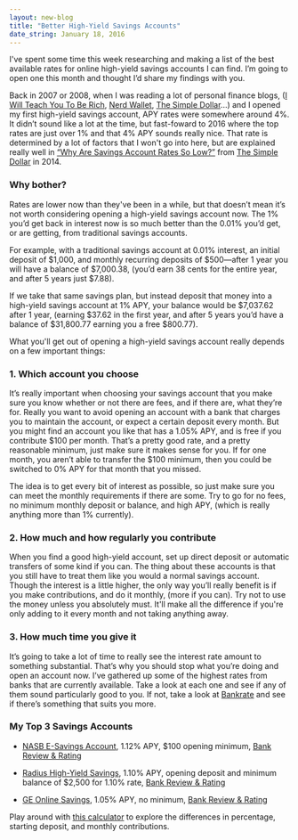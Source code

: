 ```yaml
---
layout: new-blog
title: "Better High-Yield Savings Accounts"
date_string: January 18, 2016
---
```


I've spent some time this week researching and making a list of the best available rates for online high-yield savings accounts I can find. I’m going to open one this month and thought I’d share my findings with you.

Back in 2007 or 2008, when I was reading a lot of personal finance blogs, (<a href="http://iwillteachyoutoberich.com" target="_blank">I Will Teach You To Be Rich</a>, <a href="http://www.nerdwallet.com/" target="_blank">Nerd Wallet</a>, <a href="http://www.thesimpledollar.com/" target="_blank">The Simple Dollar</a>...) and I opened my first high-yield savings account, APY rates were somewhere around 4%. It didn’t sound like a lot at the time, but fast-foward to 2016 where the top rates are just over 1% and that 4% APY sounds really nice. That rate is determined by a lot of factors that I won't go into here, but are explained really well in <a href="http://www.thesimpledollar.com/why-are-savings-account-rates-so-low/" target="_blank">“Why Are Savings Account Rates So Low?”</a> from <a href="http://www.thesimpledollar.com/" target="_blank">The Simple Dollar</a> in 2014.

### Why bother?

Rates are lower now than they've been in a while, but that doesn’t mean it’s not worth considering opening a high-yield savings account now. The 1% you’d get back in interest now is so much better than the 0.01% you’d get, or are getting, from traditional savings accounts.

For example, with a traditional savings account at 0.01% interest, an initial deposit of $1,000, and monthly recurring deposits of $500—after 1 year you will have a balance of $7,000.38, (you’d earn 38 cents for the entire year, and after 5 years just $7.88).

If we take that same savings plan, but instead deposit that money into a high-yield savings account at 1% APY, your balance would be $7,037.62 after 1 year, (earning $37.62 in the first year, and after 5 years you’d have a balance of $31,800.77 earning you a free $800.77).

What you'll get out of opening a high-yield savings account really depends on a few important things:

### 1. Which account you choose
It’s really important when choosing your savings account that you make sure you know whether or not there are fees, and if there are, what they’re for. Really you want to avoid opening an account with a bank that charges you to maintain the account, or expect a certain deposit every month. But you might find an account you like that has a 1.05% APY, and is free if you contribute $100 per month. That’s a pretty good rate, and a pretty reasonable minimum, just make sure it makes sense for you. If for one month, you aren’t able to transfer the $100 minimum, then you could be switched to 0% APY for that month that you missed.

The idea is to get every bit of interest as possible, so just make sure you can meet the monthly requirements if there are some. Try to go for no fees, no minimum monthly deposit or balance, and high APY, (which is really anything more than 1% currently).

### 2. How much and how regularly you contribute
When you find a good high-yield account, set up direct deposit or automatic transfers of some kind if you can. The thing about these accounts is that you still have to treat them like you would a normal savings account. Though the interest is a little higher, the only way you’ll really benefit is if you make contributions, and do it monthly, (more if you can). Try not to use the money unless you absolutely must. It'll make all the difference if you're only adding to it every month and not taking anything away.

### 3. How much time you give it
It’s going to take a lot of time to really see the interest rate amount to something substantial. That’s why you should stop what you’re doing and open an account now. I’ve gathered up some of the highest rates from banks that are currently available. Take a look at each one and see if any of them sound particularly good to you. If not, take a look at <a href="http://www.bankrate.com/" target="_blank">Bankrate</a> and see if there’s something that suits you more.

### My Top 3 Savings Accounts

- <a href="https://www.nasb.com/banking/savings-cds/esavings/" target="_blank">NASB E-Savings Account</a>, 1.12% APY, $100 opening minimum, <a href="https://www.depositaccounts.com/banks/north-american-savings-bank.html" target="_blank">Bank Review & Rating</a>

- <a href="https://www.radiusbank.com/personal/savings" target="_blank">Radius High-Yield Savings</a>, 1.10% APY, opening deposit and minimum balance of $2,500 for 1.10% rate, <a href="https://www.depositaccounts.com/banks/radius-bank.html" target="_blank">Bank Review & Rating</a>

- <a href="https://www.gecapitalbank.com/savings-products/online-savings.html?prod=SAV" target="_blank">GE Online Savings</a>, 1.05% APY, no minimum, <a href="https://www.depositaccounts.com/banks/ge-capital-financial-inc.html" target="_blank">Bank Review & Rating</a>

Play around with <a href="http://www.bankrate.com/calculators/savings/simple-savings-calculator.aspx" target="_blank">this calculator</a> to explore the differences in percentage, starting deposit, and monthly contributions.
